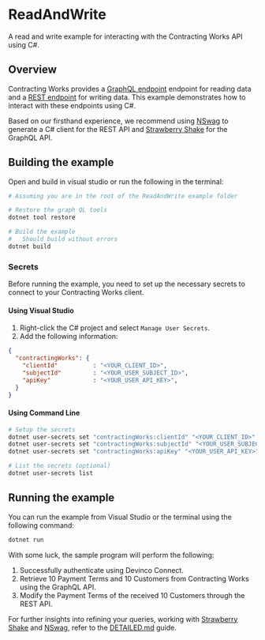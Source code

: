 # ReadAndWrite

A read and write example for interacting with the Contracting Works API using C#.

## Overview

Contracting Works provides a [GraphQL endpoint](https://contracting-extest-clientapi-graphql.azurewebsites.net/graphql/ui/) endpoint for reading data and a [REST endpoint](https://contracting-extest-clientapi.azurewebsites.net/swagger/index.html) for writing data. This example demonstrates how to interact with these endpoints using C#.

Based on our firsthand experience, we recommend using [NSwag](https://github.com/RicoSuter/NSwag) to generate a C# client for the REST API and [Strawberry Shake](https://chillicream.com/docs/strawberryshake/) for the GraphQL API.

## Building the example

Open and build in visual studio or run the following in the terminal:

```bash
# Assuming you are in the root of the ReadAndWrite example folder

# Restore the graph QL tools
dotnet tool restore

# Build the example
#   Should build without errors
dotnet build
```

### Secrets

Before running the example, you need to set up the necessary secrets to connect to your Contracting Works client.

#### Using Visual Studio

1. Right-click the C# project and select `Manage User Secrets`.
2. Add the following information:

```json
{
  "contractingWorks": {
    "clientId"          : "<YOUR_CLIENT_ID>",
    "subjectId"         : "<YOUR_USER_SUBJECT_ID>",
    "apiKey"            : "<YOUR_USER_API_KEY>",
  }
}
```

#### Using Command Line

```bash
# Setup the secrets
dotnet user-secrets set "contractingWorks:clientId" "<YOUR_CLIENT_ID>"
dotnet user-secrets set "contractingWorks:subjectId" "<YOUR_USER_SUBJECT_ID>"
dotnet user-secrets set "contractingWorks:apiKey" "<YOUR_USER_API_KEY>"

# List the secrets (optional)
dotnet user-secrets list
```

## Running the example

You can run the example from Visual Studio or the terminal using the following command:

```bash
dotnet run
```

With some luck, the sample program will perform the following:

1. Successfully authenticate using Devinco Connect.
2. Retrieve 10 Payment Terms and 10 Customers from Contracting Works using the GraphQL API.
3. Modify the Payment Terms of the received 10 Customers through the REST API.

For further insights into refining your queries, working with [Strawberry Shake](https://chillicream.com/docs/strawberryshake/) and [NSwag](https://github.com/RicoSuter/NSwag), refer to the [DETAILED.md](DETAILED.md) guide.
